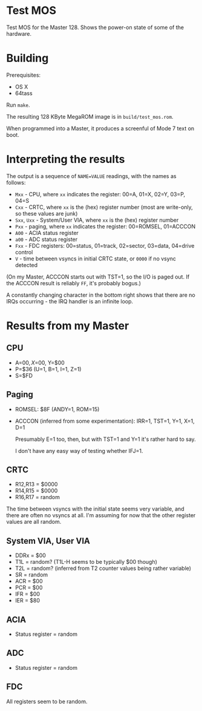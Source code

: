 # Test MOS

Test MOS for the Master 128. Shows the power-on state of some of the
hardware.

# Building

Prerequisites:

- OS X
- 64tass

Run `make`.

The resulting 128 KByte MegaROM image is in `build/test_mos.rom`.

When programmed into a Master, it produces a screenful of Mode 7 text
on boot.

# Interpreting the results

The output is a sequence of `NAME=VALUE` readings, with the names as
follows:

* `Mxx` - CPU, where `xx` indicates the register: 00=A, 01=X, 02=Y,
  03=P, 04=S
* `Cxx` - CRTC, where `xx` is the (hex) register number (most are
  write-only, so these values are junk)
* `Sxx`, `Uxx` - System/User VIA, where `xx` is the (hex) register number
* `Pxx` - paging, where `xx` indicates the register: 00=ROMSEL, 01=ACCCON
* `A00` - ACIA status register
* `a00` - ADC status register
* `Fxx` - FDC registers: 00=status, 01=track, 02=sector, 03=data,
  04=drive control
* `V` - time between vsyncs in initial CRTC state, or `0000` if no
  vsync detected

(On my Master, ACCCON starts out with TST=1, so the I/O is paged out.
If the ACCCON result is reliably `FF`, it's probably bogus.)

A constantly changing character in the bottom right shows that there
are no IRQs occurring - the IRQ handler is an infinite loop.

# Results from my Master

## CPU

* A=$00, X=$00, Y=$00
* P=$36 (U=1, B=1, I=1, Z=1)
* S=$FD

## Paging

* ROMSEL: $8F (ANDY=1, ROM=15)

* ACCCON (inferred from some experimentation): IRR=1, TST=1, Y=1, X=1, D=1

	Presumably E=1 too, then, but with TST=1 and Y=1 it's rather hard
    to say.

	I don't have any easy way of testing whether IFJ=1.

## CRTC

* R12,R13 = $0000
* R14,R15 = $0000
* R16,R17 = random

The time between vsyncs with the initial state seems very variable,
and there are often no vsyncs at all. I'm assuming for now that the
other register values are all random.

## System VIA, User VIA

* DDRx = $00
* T1L = random? (T1L-H seems to be typically $00 though)
* T2L = random? (inferred from T2 counter values being rather variable)
* SR = random
* ACR = $00
* PCR = $00
* IFR = $00
* IER = $80

## ACIA

* Status register = random

## ADC

* Status register = random

## FDC

All registers seem to be random.
